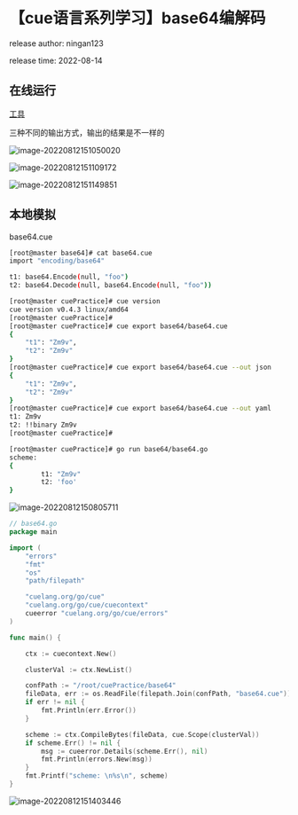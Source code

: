 # 【cue语言系列学习】base64编解码

release author: ningan123

release time: 2022-08-14

## 在线运行

[工具](https://cuelang.org/play/#cue@export@cue)

三种不同的输出方式，输出的结果是不一样的



![image-20220812151050020](https://cdn.jsdelivr.net/gh/ningan123/PicGo_Images@main/img/image-20220812151050020.png)



![image-20220812151109172](https://cdn.jsdelivr.net/gh/ningan123/PicGo_Images@main/img/image-20220812151109172.png)



![image-20220812151149851](https://cdn.jsdelivr.net/gh/ningan123/PicGo_Images@main/img/image-20220812151149851.png)



## 本地模拟

base64.cue

```bash
[root@master base64]# cat base64.cue
import "encoding/base64"

t1: base64.Encode(null, "foo")
t2: base64.Decode(null, base64.Encode(null, "foo"))

```



```bash
[root@master cuePractice]# cue version
cue version v0.4.3 linux/amd64
[root@master cuePractice]# 
[root@master cuePractice]# cue export base64/base64.cue
{
    "t1": "Zm9v",
    "t2": "Zm9v"
}
[root@master cuePractice]# cue export base64/base64.cue --out json
{
    "t1": "Zm9v",
    "t2": "Zm9v"
}
[root@master cuePractice]# cue export base64/base64.cue --out yaml
t1: Zm9v
t2: !!binary Zm9v
[root@master cuePractice]#
```



```bash
[root@master cuePractice]# go run base64/base64.go
scheme: 
{
        t1: "Zm9v"
        t2: 'foo'
}
```



![image-20220812150805711](https://cdn.jsdelivr.net/gh/ningan123/PicGo_Images@main/img/image-20220812150805711.png)





```go
// base64.go
package main

import (
	"errors"
	"fmt"
	"os"
	"path/filepath"

	"cuelang.org/go/cue"
	"cuelang.org/go/cue/cuecontext"
	cueerror "cuelang.org/go/cue/errors"
)

func main() {

	ctx := cuecontext.New()

	clusterVal := ctx.NewList()

	confPath := "/root/cuePractice/base64"
	fileData, err := os.ReadFile(filepath.Join(confPath, "base64.cue"))
	if err != nil {
		fmt.Println(err.Error())
	}

	scheme := ctx.CompileBytes(fileData, cue.Scope(clusterVal))
	if scheme.Err() != nil {
		msg := cueerror.Details(scheme.Err(), nil)
		fmt.Println(errors.New(msg))
	}
	fmt.Printf("scheme: \n%s\n", scheme)
}

```



![image-20220812151403446](https://cdn.jsdelivr.net/gh/ningan123/PicGo_Images@main/img/image-20220812151403446.png)
